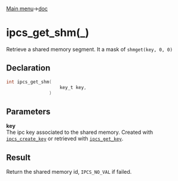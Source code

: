 [Main menu](../../Readme.md)->[doc](../IPCS-doc.md)

# ipcs_get_shm(\_)

Retrieve a shared memory segment. It a mask of `shmget(key, 0, 0)`

## **Declaration**

```C
int ipcs_get_shm(
                    key_t key,
                )
```

## **Parameters**
**key**  
The ipc key associated to the shared memory. Created with [`ipcs_create_key`](ipcs_create_key.md) or retrieved with [`ipcs_get_key`](ipcs_get_key.md).


## **Result**
Return the shared memory id, `IPCS_NO_VAL` if failed.

